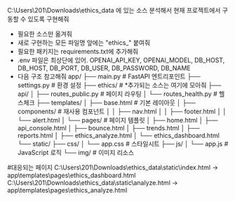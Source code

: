 C:\Users\201\Downloads\ethics_data 에 있는 소스 분석해서 현재 프로젝트에서 구동할 수 있도록 구현해줘
- 필요한 소스만 옮겨줘
- 새로 구현하는 모든 파일명 앞에는 "ethics_" 붙여줘
- 필요한 패키지는 requirements.txt에 추가해줘
- .env 파일은 최상단에 있어. OPENAI_API_KEY, OPENAI_MODEL, DB_HOST, DB_HOST, DB_PORT, DB_USER, DB_PASSWORD, DB_NAME
- 다음 구조 참고해줘
app/
├── main.py                 # FastAPI 엔트리포인트
├── settings.py             # 환경 설정
├── ethics/                 # *추가되는 소스는 여기에 모아줘
├── api/
│   ├── routes_public.py    # 페이지 라우팅
│   └── routes_health.py    # 헬스체크
├── templates/
│   ├── base.html           # 기본 레이아웃
│   ├── components/         # 재사용 컴포넌트
│   │   ├── nav.html
│   │   ├── footer.html
│   │   └── alert.html
│   └── pages/              # 페이지 템플릿
│       ├── home.html
│       ├── api_console.html
│       ├── bounce.html
│       ├── trends.html
│       ├── reports.html
│       ├── ethics_analyze.html
│       └── ethics_dashboard.html
└── static/
    ├── css/
    │   └── app.css         # 스타일시트
    ├── js/
    │   └── app.js          # JavaScript 로직
    └── img/                # 이미지 리소스

#대응되는 페이지 
C:\Users\201\Downloads\ethics_data\static\index.html -> app\templates\pages\ethics_dashboard.html
C:\Users\201\Downloads\ethics_data\static\analyze.html -> app\templates\pages\ethics_analyze.html

